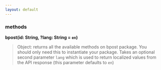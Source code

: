 ```yaml
---
layout: default
---
```

### methods
__bpost(id: String, ?lang: String = `en`)__
> Object: returns all the available methods on bpost package. You should only need this to instantiate your package. Takes an optional second parameter `lang` which is used to return localized values from the API response (this parameter defaults to `en`)
